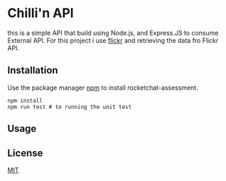 # Chilli'n API
this is a simple API that build using Node.js, and Express.JS to consume External API.
For this project i use [flickr](https://www.flickr.com/services/api/) and retrieving the data fro Flickr API.

## Installation

Use the package manager [npm](https://docs.npmjs.com/) to install rocketchat-assessment.


```
npm install
npm run test # to running the unit test
```


## Usage


## License
[MIT](https://choosealicense.com/licenses/mit/)